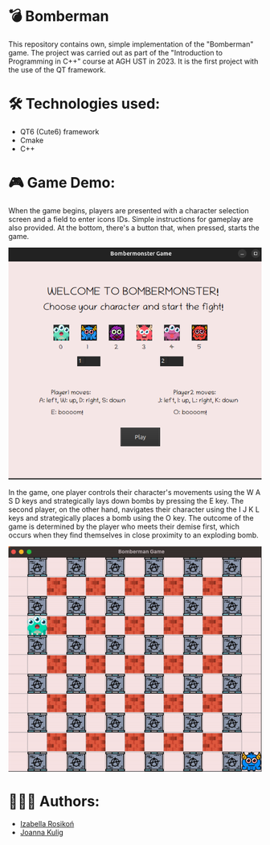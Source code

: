 # 💣 Bomberman 
This repository contains own, simple implementation of the "Bomberman" game. The project was carried out as part of the "Introduction to Programming in C++" course at AGH UST in 2023. It is the first project with the use of the QT framework.

# 🛠 Technologies used:
<ul>
  <li> QT6 (Cute6) framework </li>
  <li> Cmake </li>
  <li> C++ </li>
</ul>

# 🎮 Game Demo:

When the game begins, players are presented with a character selection screen and a field to enter icons IDs. Simple instructions for gameplay are also provided. At the bottom, there's a button that, when pressed, starts the game.

<img src="readme/startView.png"> 

In the game, one player controls their character's movements using the W A S D keys and strategically lays down bombs by pressing the E key. The second player, on the other hand, navigates their character using the I J K L keys and strategically places a bomb using the O key. The outcome of the game is determined by the player who meets their demise first, which occurs when they find themselves in close proximity to an exploding bomb.


<img src = "readme/demo.gif">

# 👩🏼‍💻 Authors: 
<ul>
   <li> <a href ="https://github.com/irosikoni"> Izabella Rosikoń</a></li>
   <li> <a href ="https://github.com/YoC00lig"> Joanna Kulig</a></li>
 </ul>
